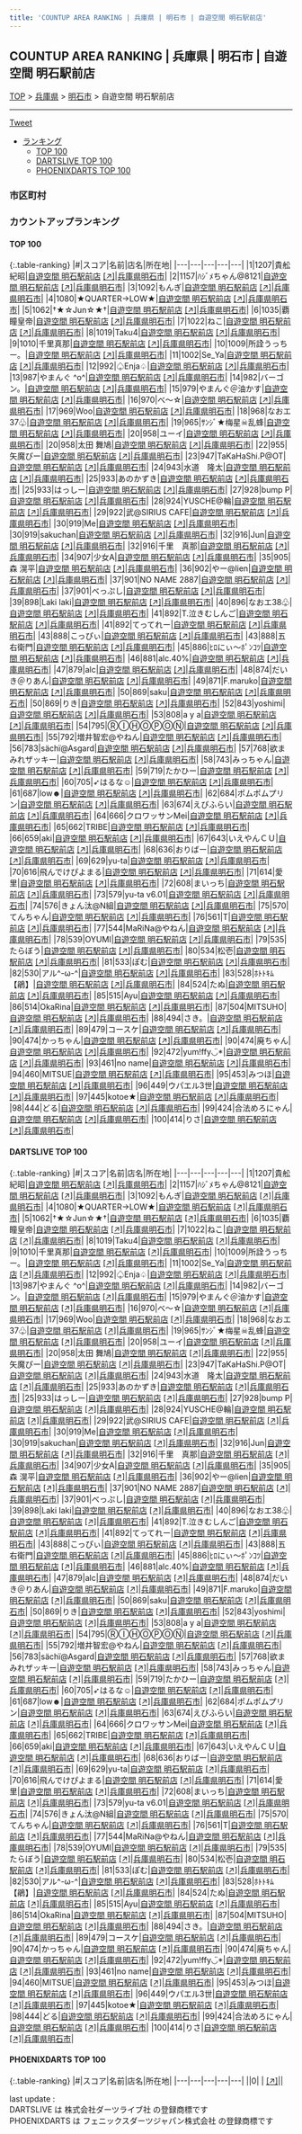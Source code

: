 ```yaml
---
title: 'COUNTUP AREA RANKING | 兵庫県 | 明石市 | 自遊空間 明石駅前店'
---
```

## COUNTUP AREA RANKING | 兵庫県 | 明石市 | 自遊空間 明石駅前店

[TOP](/darts/rank/) > [兵庫県](/darts/rank/兵庫県/) > [明石市](/darts/rank/兵庫県/明石市/) > 自遊空間 明石駅前店

___

<a href="https://twitter.com/share?ref_src=twsrc%5Etfw" data-text="COUNTUP AREA RANKING | 兵庫県明石市自遊空間 明石駅前店" class="twitter-share-button" data-hashtags="DARTSLIVE,PHOENIXDARTS,darts,ダーツ" data-show-count="false">Tweet</a>

* [ランキング](#カウントアップランキング)
    * [TOP 100](#top-100)
    * [DARTSLIVE TOP 100](#dartslive-top-100)
    * [PHOENIXDARTS TOP 100](#phoenixdarts-top-100)

### 市区町村

<ul>

</ul>

### カウントアップランキング

#### TOP 100



{:.table-ranking}
|#|スコア|名前|店名|所在地|
|---|---|---|---|---|
|1|1207|<span class="rank-name-dl">貴舩紀昭</span>|<a href="/darts/rank/shops/cf31be5b9eb2e6595f9f3321c1147265.html">自遊空間 明石駅前店</a> <a href="https://search.dartslive.com/jp/shop/cf31be5b9eb2e6595f9f3321c1147265">[↗]</a>|<a href="/darts/rank/兵庫県/明石市">兵庫県明石市</a>|
|2|1157|<span class="rank-name-dl">ﾊｼﾞﾒちゃん@8121</span>|<a href="/darts/rank/shops/cf31be5b9eb2e6595f9f3321c1147265.html">自遊空間 明石駅前店</a> <a href="https://search.dartslive.com/jp/shop/cf31be5b9eb2e6595f9f3321c1147265">[↗]</a>|<a href="/darts/rank/兵庫県/明石市">兵庫県明石市</a>|
|3|1092|<span class="rank-name-dl">もんぎ</span>|<a href="/darts/rank/shops/cf31be5b9eb2e6595f9f3321c1147265.html">自遊空間 明石駅前店</a> <a href="https://search.dartslive.com/jp/shop/cf31be5b9eb2e6595f9f3321c1147265">[↗]</a>|<a href="/darts/rank/兵庫県/明石市">兵庫県明石市</a>|
|4|1080|<span class="rank-name-dl">★QUARTER→LOW★</span>|<a href="/darts/rank/shops/cf31be5b9eb2e6595f9f3321c1147265.html">自遊空間 明石駅前店</a> <a href="https://search.dartslive.com/jp/shop/cf31be5b9eb2e6595f9f3321c1147265">[↗]</a>|<a href="/darts/rank/兵庫県/明石市">兵庫県明石市</a>|
|5|1062|<span class="rank-name-dl">†★☆Jun☆★†</span>|<a href="/darts/rank/shops/cf31be5b9eb2e6595f9f3321c1147265.html">自遊空間 明石駅前店</a> <a href="https://search.dartslive.com/jp/shop/cf31be5b9eb2e6595f9f3321c1147265">[↗]</a>|<a href="/darts/rank/兵庫県/明石市">兵庫県明石市</a>|
|6|1035|<span class="rank-name-dl">覇瞳皇帝</span>|<a href="/darts/rank/shops/cf31be5b9eb2e6595f9f3321c1147265.html">自遊空間 明石駅前店</a> <a href="https://search.dartslive.com/jp/shop/cf31be5b9eb2e6595f9f3321c1147265">[↗]</a>|<a href="/darts/rank/兵庫県/明石市">兵庫県明石市</a>|
|7|1022|<span class="rank-name-dl">ねこ</span>|<a href="/darts/rank/shops/cf31be5b9eb2e6595f9f3321c1147265.html">自遊空間 明石駅前店</a> <a href="https://search.dartslive.com/jp/shop/cf31be5b9eb2e6595f9f3321c1147265">[↗]</a>|<a href="/darts/rank/兵庫県/明石市">兵庫県明石市</a>|
|8|1019|<span class="rank-name-dl">Taku4</span>|<a href="/darts/rank/shops/cf31be5b9eb2e6595f9f3321c1147265.html">自遊空間 明石駅前店</a> <a href="https://search.dartslive.com/jp/shop/cf31be5b9eb2e6595f9f3321c1147265">[↗]</a>|<a href="/darts/rank/兵庫県/明石市">兵庫県明石市</a>|
|9|1010|<span class="rank-name-dl">千里真那</span>|<a href="/darts/rank/shops/cf31be5b9eb2e6595f9f3321c1147265.html">自遊空間 明石駅前店</a> <a href="https://search.dartslive.com/jp/shop/cf31be5b9eb2e6595f9f3321c1147265">[↗]</a>|<a href="/darts/rank/兵庫県/明石市">兵庫県明石市</a>|
|10|1009|<span class="rank-name-dl">所詮うっちー。</span>|<a href="/darts/rank/shops/cf31be5b9eb2e6595f9f3321c1147265.html">自遊空間 明石駅前店</a> <a href="https://search.dartslive.com/jp/shop/cf31be5b9eb2e6595f9f3321c1147265">[↗]</a>|<a href="/darts/rank/兵庫県/明石市">兵庫県明石市</a>|
|11|1002|<span class="rank-name-dl">Se_Ya</span>|<a href="/darts/rank/shops/cf31be5b9eb2e6595f9f3321c1147265.html">自遊空間 明石駅前店</a> <a href="https://search.dartslive.com/jp/shop/cf31be5b9eb2e6595f9f3321c1147265">[↗]</a>|<a href="/darts/rank/兵庫県/明石市">兵庫県明石市</a>|
|12|992|<span class="rank-name-dl">♤Enja♤</span>|<a href="/darts/rank/shops/cf31be5b9eb2e6595f9f3321c1147265.html">自遊空間 明石駅前店</a> <a href="https://search.dartslive.com/jp/shop/cf31be5b9eb2e6595f9f3321c1147265">[↗]</a>|<a href="/darts/rank/兵庫県/明石市">兵庫県明石市</a>|
|13|987|<span class="rank-name-dl">やまんぐ ^o^</span>|<a href="/darts/rank/shops/cf31be5b9eb2e6595f9f3321c1147265.html">自遊空間 明石駅前店</a> <a href="https://search.dartslive.com/jp/shop/cf31be5b9eb2e6595f9f3321c1147265">[↗]</a>|<a href="/darts/rank/兵庫県/明石市">兵庫県明石市</a>|
|14|982|<span class="rank-name-dl">バーゴン。</span>|<a href="/darts/rank/shops/cf31be5b9eb2e6595f9f3321c1147265.html">自遊空間 明石駅前店</a> <a href="https://search.dartslive.com/jp/shop/cf31be5b9eb2e6595f9f3321c1147265">[↗]</a>|<a href="/darts/rank/兵庫県/明石市">兵庫県明石市</a>|
|15|979|<span class="rank-name-dl">やまんぐ＠油かす</span>|<a href="/darts/rank/shops/cf31be5b9eb2e6595f9f3321c1147265.html">自遊空間 明石駅前店</a> <a href="https://search.dartslive.com/jp/shop/cf31be5b9eb2e6595f9f3321c1147265">[↗]</a>|<a href="/darts/rank/兵庫県/明石市">兵庫県明石市</a>|
|16|970|<span class="rank-name-dl">べ～☆</span>|<a href="/darts/rank/shops/cf31be5b9eb2e6595f9f3321c1147265.html">自遊空間 明石駅前店</a> <a href="https://search.dartslive.com/jp/shop/cf31be5b9eb2e6595f9f3321c1147265">[↗]</a>|<a href="/darts/rank/兵庫県/明石市">兵庫県明石市</a>|
|17|969|<span class="rank-name-dl">Woo</span>|<a href="/darts/rank/shops/cf31be5b9eb2e6595f9f3321c1147265.html">自遊空間 明石駅前店</a> <a href="https://search.dartslive.com/jp/shop/cf31be5b9eb2e6595f9f3321c1147265">[↗]</a>|<a href="/darts/rank/兵庫県/明石市">兵庫県明石市</a>|
|18|968|<span class="rank-name-dl">なおエ37♧</span>|<a href="/darts/rank/shops/cf31be5b9eb2e6595f9f3321c1147265.html">自遊空間 明石駅前店</a> <a href="https://search.dartslive.com/jp/shop/cf31be5b9eb2e6595f9f3321c1147265">[↗]</a>|<a href="/darts/rank/兵庫県/明石市">兵庫県明石市</a>|
|19|965|<span class="rank-name-dl">ｻﾝｼﾞ★梅星☠乱蜂</span>|<a href="/darts/rank/shops/cf31be5b9eb2e6595f9f3321c1147265.html">自遊空間 明石駅前店</a> <a href="https://search.dartslive.com/jp/shop/cf31be5b9eb2e6595f9f3321c1147265">[↗]</a>|<a href="/darts/rank/兵庫県/明石市">兵庫県明石市</a>|
|20|958|<span class="rank-name-dl">ユーイ</span>|<a href="/darts/rank/shops/cf31be5b9eb2e6595f9f3321c1147265.html">自遊空間 明石駅前店</a> <a href="https://search.dartslive.com/jp/shop/cf31be5b9eb2e6595f9f3321c1147265">[↗]</a>|<a href="/darts/rank/兵庫県/明石市">兵庫県明石市</a>|
|20|958|<span class="rank-name-dl">太田 舞鳩</span>|<a href="/darts/rank/shops/cf31be5b9eb2e6595f9f3321c1147265.html">自遊空間 明石駅前店</a> <a href="https://search.dartslive.com/jp/shop/cf31be5b9eb2e6595f9f3321c1147265">[↗]</a>|<a href="/darts/rank/兵庫県/明石市">兵庫県明石市</a>|
|22|955|<span class="rank-name-dl">矢魔ぴー</span>|<a href="/darts/rank/shops/cf31be5b9eb2e6595f9f3321c1147265.html">自遊空間 明石駅前店</a> <a href="https://search.dartslive.com/jp/shop/cf31be5b9eb2e6595f9f3321c1147265">[↗]</a>|<a href="/darts/rank/兵庫県/明石市">兵庫県明石市</a>|
|23|947|<span class="rank-name-dl">TaKaHaShi.P@OT</span>|<a href="/darts/rank/shops/cf31be5b9eb2e6595f9f3321c1147265.html">自遊空間 明石駅前店</a> <a href="https://search.dartslive.com/jp/shop/cf31be5b9eb2e6595f9f3321c1147265">[↗]</a>|<a href="/darts/rank/兵庫県/明石市">兵庫県明石市</a>|
|24|943|<span class="rank-name-dl">水道　隆太</span>|<a href="/darts/rank/shops/cf31be5b9eb2e6595f9f3321c1147265.html">自遊空間 明石駅前店</a> <a href="https://search.dartslive.com/jp/shop/cf31be5b9eb2e6595f9f3321c1147265">[↗]</a>|<a href="/darts/rank/兵庫県/明石市">兵庫県明石市</a>|
|25|933|<span class="rank-name-dl">あのかずき</span>|<a href="/darts/rank/shops/cf31be5b9eb2e6595f9f3321c1147265.html">自遊空間 明石駅前店</a> <a href="https://search.dartslive.com/jp/shop/cf31be5b9eb2e6595f9f3321c1147265">[↗]</a>|<a href="/darts/rank/兵庫県/明石市">兵庫県明石市</a>|
|25|933|<span class="rank-name-dl">はっしー</span>|<a href="/darts/rank/shops/cf31be5b9eb2e6595f9f3321c1147265.html">自遊空間 明石駅前店</a> <a href="https://search.dartslive.com/jp/shop/cf31be5b9eb2e6595f9f3321c1147265">[↗]</a>|<a href="/darts/rank/兵庫県/明石市">兵庫県明石市</a>|
|27|928|<span class="rank-name-dl">bump P</span>|<a href="/darts/rank/shops/cf31be5b9eb2e6595f9f3321c1147265.html">自遊空間 明石駅前店</a> <a href="https://search.dartslive.com/jp/shop/cf31be5b9eb2e6595f9f3321c1147265">[↗]</a>|<a href="/darts/rank/兵庫県/明石市">兵庫県明石市</a>|
|28|924|<span class="rank-name-dl">YUSCHE@輪</span>|<a href="/darts/rank/shops/cf31be5b9eb2e6595f9f3321c1147265.html">自遊空間 明石駅前店</a> <a href="https://search.dartslive.com/jp/shop/cf31be5b9eb2e6595f9f3321c1147265">[↗]</a>|<a href="/darts/rank/兵庫県/明石市">兵庫県明石市</a>|
|29|922|<span class="rank-name-dl">武@SIRIUS CAFE</span>|<a href="/darts/rank/shops/cf31be5b9eb2e6595f9f3321c1147265.html">自遊空間 明石駅前店</a> <a href="https://search.dartslive.com/jp/shop/cf31be5b9eb2e6595f9f3321c1147265">[↗]</a>|<a href="/darts/rank/兵庫県/明石市">兵庫県明石市</a>|
|30|919|<span class="rank-name-dl">Me</span>|<a href="/darts/rank/shops/cf31be5b9eb2e6595f9f3321c1147265.html">自遊空間 明石駅前店</a> <a href="https://search.dartslive.com/jp/shop/cf31be5b9eb2e6595f9f3321c1147265">[↗]</a>|<a href="/darts/rank/兵庫県/明石市">兵庫県明石市</a>|
|30|919|<span class="rank-name-dl">sakuchan</span>|<a href="/darts/rank/shops/cf31be5b9eb2e6595f9f3321c1147265.html">自遊空間 明石駅前店</a> <a href="https://search.dartslive.com/jp/shop/cf31be5b9eb2e6595f9f3321c1147265">[↗]</a>|<a href="/darts/rank/兵庫県/明石市">兵庫県明石市</a>|
|32|916|<span class="rank-name-dl">Jun</span>|<a href="/darts/rank/shops/cf31be5b9eb2e6595f9f3321c1147265.html">自遊空間 明石駅前店</a> <a href="https://search.dartslive.com/jp/shop/cf31be5b9eb2e6595f9f3321c1147265">[↗]</a>|<a href="/darts/rank/兵庫県/明石市">兵庫県明石市</a>|
|32|916|<span class="rank-name-dl">千里　真那</span>|<a href="/darts/rank/shops/cf31be5b9eb2e6595f9f3321c1147265.html">自遊空間 明石駅前店</a> <a href="https://search.dartslive.com/jp/shop/cf31be5b9eb2e6595f9f3321c1147265">[↗]</a>|<a href="/darts/rank/兵庫県/明石市">兵庫県明石市</a>|
|34|907|<span class="rank-name-dl">少女A</span>|<a href="/darts/rank/shops/cf31be5b9eb2e6595f9f3321c1147265.html">自遊空間 明石駅前店</a> <a href="https://search.dartslive.com/jp/shop/cf31be5b9eb2e6595f9f3321c1147265">[↗]</a>|<a href="/darts/rank/兵庫県/明石市">兵庫県明石市</a>|
|35|905|<span class="rank-name-dl">森 滉平</span>|<a href="/darts/rank/shops/cf31be5b9eb2e6595f9f3321c1147265.html">自遊空間 明石駅前店</a> <a href="https://search.dartslive.com/jp/shop/cf31be5b9eb2e6595f9f3321c1147265">[↗]</a>|<a href="/darts/rank/兵庫県/明石市">兵庫県明石市</a>|
|36|902|<span class="rank-name-dl">やー@lien</span>|<a href="/darts/rank/shops/cf31be5b9eb2e6595f9f3321c1147265.html">自遊空間 明石駅前店</a> <a href="https://search.dartslive.com/jp/shop/cf31be5b9eb2e6595f9f3321c1147265">[↗]</a>|<a href="/darts/rank/兵庫県/明石市">兵庫県明石市</a>|
|37|901|<span class="rank-name-dl">NO NAME 2887</span>|<a href="/darts/rank/shops/cf31be5b9eb2e6595f9f3321c1147265.html">自遊空間 明石駅前店</a> <a href="https://search.dartslive.com/jp/shop/cf31be5b9eb2e6595f9f3321c1147265">[↗]</a>|<a href="/darts/rank/兵庫県/明石市">兵庫県明石市</a>|
|37|901|<span class="rank-name-dl">べっぷし</span>|<a href="/darts/rank/shops/cf31be5b9eb2e6595f9f3321c1147265.html">自遊空間 明石駅前店</a> <a href="https://search.dartslive.com/jp/shop/cf31be5b9eb2e6595f9f3321c1147265">[↗]</a>|<a href="/darts/rank/兵庫県/明石市">兵庫県明石市</a>|
|39|898|<span class="rank-name-dl">Laki laki</span>|<a href="/darts/rank/shops/cf31be5b9eb2e6595f9f3321c1147265.html">自遊空間 明石駅前店</a> <a href="https://search.dartslive.com/jp/shop/cf31be5b9eb2e6595f9f3321c1147265">[↗]</a>|<a href="/darts/rank/兵庫県/明石市">兵庫県明石市</a>|
|40|896|<span class="rank-name-dl">なおエ38♧</span>|<a href="/darts/rank/shops/cf31be5b9eb2e6595f9f3321c1147265.html">自遊空間 明石駅前店</a> <a href="https://search.dartslive.com/jp/shop/cf31be5b9eb2e6595f9f3321c1147265">[↗]</a>|<a href="/darts/rank/兵庫県/明石市">兵庫県明石市</a>|
|41|892|<span class="rank-name-dl">T.泣きむしんご</span>|<a href="/darts/rank/shops/cf31be5b9eb2e6595f9f3321c1147265.html">自遊空間 明石駅前店</a> <a href="https://search.dartslive.com/jp/shop/cf31be5b9eb2e6595f9f3321c1147265">[↗]</a>|<a href="/darts/rank/兵庫県/明石市">兵庫県明石市</a>|
|41|892|<span class="rank-name-dl">てってれー</span>|<a href="/darts/rank/shops/cf31be5b9eb2e6595f9f3321c1147265.html">自遊空間 明石駅前店</a> <a href="https://search.dartslive.com/jp/shop/cf31be5b9eb2e6595f9f3321c1147265">[↗]</a>|<a href="/darts/rank/兵庫県/明石市">兵庫県明石市</a>|
|43|888|<span class="rank-name-dl">こっぴぃ</span>|<a href="/darts/rank/shops/cf31be5b9eb2e6595f9f3321c1147265.html">自遊空間 明石駅前店</a> <a href="https://search.dartslive.com/jp/shop/cf31be5b9eb2e6595f9f3321c1147265">[↗]</a>|<a href="/darts/rank/兵庫県/明石市">兵庫県明石市</a>|
|43|888|<span class="rank-name-dl">五右衛門</span>|<a href="/darts/rank/shops/cf31be5b9eb2e6595f9f3321c1147265.html">自遊空間 明石駅前店</a> <a href="https://search.dartslive.com/jp/shop/cf31be5b9eb2e6595f9f3321c1147265">[↗]</a>|<a href="/darts/rank/兵庫県/明石市">兵庫県明石市</a>|
|45|886|<span class="rank-name-dl">ﾋﾛにぃ〜ﾎﾟﾝｺﾂ</span>|<a href="/darts/rank/shops/cf31be5b9eb2e6595f9f3321c1147265.html">自遊空間 明石駅前店</a> <a href="https://search.dartslive.com/jp/shop/cf31be5b9eb2e6595f9f3321c1147265">[↗]</a>|<a href="/darts/rank/兵庫県/明石市">兵庫県明石市</a>|
|46|881|<span class="rank-name-dl">alc.40%</span>|<a href="/darts/rank/shops/cf31be5b9eb2e6595f9f3321c1147265.html">自遊空間 明石駅前店</a> <a href="https://search.dartslive.com/jp/shop/cf31be5b9eb2e6595f9f3321c1147265">[↗]</a>|<a href="/darts/rank/兵庫県/明石市">兵庫県明石市</a>|
|47|879|<span class="rank-name-dl">alc</span>|<a href="/darts/rank/shops/cf31be5b9eb2e6595f9f3321c1147265.html">自遊空間 明石駅前店</a> <a href="https://search.dartslive.com/jp/shop/cf31be5b9eb2e6595f9f3321c1147265">[↗]</a>|<a href="/darts/rank/兵庫県/明石市">兵庫県明石市</a>|
|48|874|<span class="rank-name-dl">だいき＠りあん</span>|<a href="/darts/rank/shops/cf31be5b9eb2e6595f9f3321c1147265.html">自遊空間 明石駅前店</a> <a href="https://search.dartslive.com/jp/shop/cf31be5b9eb2e6595f9f3321c1147265">[↗]</a>|<a href="/darts/rank/兵庫県/明石市">兵庫県明石市</a>|
|49|871|<span class="rank-name-dl">F.maruko</span>|<a href="/darts/rank/shops/cf31be5b9eb2e6595f9f3321c1147265.html">自遊空間 明石駅前店</a> <a href="https://search.dartslive.com/jp/shop/cf31be5b9eb2e6595f9f3321c1147265">[↗]</a>|<a href="/darts/rank/兵庫県/明石市">兵庫県明石市</a>|
|50|869|<span class="rank-name-dl">saku</span>|<a href="/darts/rank/shops/cf31be5b9eb2e6595f9f3321c1147265.html">自遊空間 明石駅前店</a> <a href="https://search.dartslive.com/jp/shop/cf31be5b9eb2e6595f9f3321c1147265">[↗]</a>|<a href="/darts/rank/兵庫県/明石市">兵庫県明石市</a>|
|50|869|<span class="rank-name-dl">りき</span>|<a href="/darts/rank/shops/cf31be5b9eb2e6595f9f3321c1147265.html">自遊空間 明石駅前店</a> <a href="https://search.dartslive.com/jp/shop/cf31be5b9eb2e6595f9f3321c1147265">[↗]</a>|<a href="/darts/rank/兵庫県/明石市">兵庫県明石市</a>|
|52|843|<span class="rank-name-dl">yoshimi</span>|<a href="/darts/rank/shops/cf31be5b9eb2e6595f9f3321c1147265.html">自遊空間 明石駅前店</a> <a href="https://search.dartslive.com/jp/shop/cf31be5b9eb2e6595f9f3321c1147265">[↗]</a>|<a href="/darts/rank/兵庫県/明石市">兵庫県明石市</a>|
|53|808|<span class="rank-name-dl">a y a</span>|<a href="/darts/rank/shops/cf31be5b9eb2e6595f9f3321c1147265.html">自遊空間 明石駅前店</a> <a href="https://search.dartslive.com/jp/shop/cf31be5b9eb2e6595f9f3321c1147265">[↗]</a>|<a href="/darts/rank/兵庫県/明石市">兵庫県明石市</a>|
|54|795|<span class="rank-name-dl">ⓇⒾⒽⓄⓅⓄⓃ</span>|<a href="/darts/rank/shops/cf31be5b9eb2e6595f9f3321c1147265.html">自遊空間 明石駅前店</a> <a href="https://search.dartslive.com/jp/shop/cf31be5b9eb2e6595f9f3321c1147265">[↗]</a>|<a href="/darts/rank/兵庫県/明石市">兵庫県明石市</a>|
|55|792|<span class="rank-name-dl">増井智宏@やねん</span>|<a href="/darts/rank/shops/cf31be5b9eb2e6595f9f3321c1147265.html">自遊空間 明石駅前店</a> <a href="https://search.dartslive.com/jp/shop/cf31be5b9eb2e6595f9f3321c1147265">[↗]</a>|<a href="/darts/rank/兵庫県/明石市">兵庫県明石市</a>|
|56|783|<span class="rank-name-dl">sächï@Asgard</span>|<a href="/darts/rank/shops/cf31be5b9eb2e6595f9f3321c1147265.html">自遊空間 明石駅前店</a> <a href="https://search.dartslive.com/jp/shop/cf31be5b9eb2e6595f9f3321c1147265">[↗]</a>|<a href="/darts/rank/兵庫県/明石市">兵庫県明石市</a>|
|57|768|<span class="rank-name-dl">欲まみれザッキー</span>|<a href="/darts/rank/shops/cf31be5b9eb2e6595f9f3321c1147265.html">自遊空間 明石駅前店</a> <a href="https://search.dartslive.com/jp/shop/cf31be5b9eb2e6595f9f3321c1147265">[↗]</a>|<a href="/darts/rank/兵庫県/明石市">兵庫県明石市</a>|
|58|743|<span class="rank-name-dl">みっちゃん</span>|<a href="/darts/rank/shops/cf31be5b9eb2e6595f9f3321c1147265.html">自遊空間 明石駅前店</a> <a href="https://search.dartslive.com/jp/shop/cf31be5b9eb2e6595f9f3321c1147265">[↗]</a>|<a href="/darts/rank/兵庫県/明石市">兵庫県明石市</a>|
|59|719|<span class="rank-name-dl">たかひー</span>|<a href="/darts/rank/shops/cf31be5b9eb2e6595f9f3321c1147265.html">自遊空間 明石駅前店</a> <a href="https://search.dartslive.com/jp/shop/cf31be5b9eb2e6595f9f3321c1147265">[↗]</a>|<a href="/darts/rank/兵庫県/明石市">兵庫県明石市</a>|
|60|705|<span class="rank-name-dl">➶はるな☺︎</span>|<a href="/darts/rank/shops/cf31be5b9eb2e6595f9f3321c1147265.html">自遊空間 明石駅前店</a> <a href="https://search.dartslive.com/jp/shop/cf31be5b9eb2e6595f9f3321c1147265">[↗]</a>|<a href="/darts/rank/兵庫県/明石市">兵庫県明石市</a>|
|61|687|<span class="rank-name-dl">low☻</span>|<a href="/darts/rank/shops/cf31be5b9eb2e6595f9f3321c1147265.html">自遊空間 明石駅前店</a> <a href="https://search.dartslive.com/jp/shop/cf31be5b9eb2e6595f9f3321c1147265">[↗]</a>|<a href="/darts/rank/兵庫県/明石市">兵庫県明石市</a>|
|62|684|<span class="rank-name-dl">ポムポムプリン</span>|<a href="/darts/rank/shops/cf31be5b9eb2e6595f9f3321c1147265.html">自遊空間 明石駅前店</a> <a href="https://search.dartslive.com/jp/shop/cf31be5b9eb2e6595f9f3321c1147265">[↗]</a>|<a href="/darts/rank/兵庫県/明石市">兵庫県明石市</a>|
|63|674|<span class="rank-name-dl">えびふらい</span>|<a href="/darts/rank/shops/cf31be5b9eb2e6595f9f3321c1147265.html">自遊空間 明石駅前店</a> <a href="https://search.dartslive.com/jp/shop/cf31be5b9eb2e6595f9f3321c1147265">[↗]</a>|<a href="/darts/rank/兵庫県/明石市">兵庫県明石市</a>|
|64|666|<span class="rank-name-dl">クロワッサンMei</span>|<a href="/darts/rank/shops/cf31be5b9eb2e6595f9f3321c1147265.html">自遊空間 明石駅前店</a> <a href="https://search.dartslive.com/jp/shop/cf31be5b9eb2e6595f9f3321c1147265">[↗]</a>|<a href="/darts/rank/兵庫県/明石市">兵庫県明石市</a>|
|65|662|<span class="rank-name-dl">TRIBE</span>|<a href="/darts/rank/shops/cf31be5b9eb2e6595f9f3321c1147265.html">自遊空間 明石駅前店</a> <a href="https://search.dartslive.com/jp/shop/cf31be5b9eb2e6595f9f3321c1147265">[↗]</a>|<a href="/darts/rank/兵庫県/明石市">兵庫県明石市</a>|
|66|659|<span class="rank-name-dl">aki</span>|<a href="/darts/rank/shops/cf31be5b9eb2e6595f9f3321c1147265.html">自遊空間 明石駅前店</a> <a href="https://search.dartslive.com/jp/shop/cf31be5b9eb2e6595f9f3321c1147265">[↗]</a>|<a href="/darts/rank/兵庫県/明石市">兵庫県明石市</a>|
|67|643|<span class="rank-name-dl">いえやんＣＵ</span>|<a href="/darts/rank/shops/cf31be5b9eb2e6595f9f3321c1147265.html">自遊空間 明石駅前店</a> <a href="https://search.dartslive.com/jp/shop/cf31be5b9eb2e6595f9f3321c1147265">[↗]</a>|<a href="/darts/rank/兵庫県/明石市">兵庫県明石市</a>|
|68|636|<span class="rank-name-dl">おりばー</span>|<a href="/darts/rank/shops/cf31be5b9eb2e6595f9f3321c1147265.html">自遊空間 明石駅前店</a> <a href="https://search.dartslive.com/jp/shop/cf31be5b9eb2e6595f9f3321c1147265">[↗]</a>|<a href="/darts/rank/兵庫県/明石市">兵庫県明石市</a>|
|69|629|<span class="rank-name-dl">yu-ta</span>|<a href="/darts/rank/shops/cf31be5b9eb2e6595f9f3321c1147265.html">自遊空間 明石駅前店</a> <a href="https://search.dartslive.com/jp/shop/cf31be5b9eb2e6595f9f3321c1147265">[↗]</a>|<a href="/darts/rank/兵庫県/明石市">兵庫県明石市</a>|
|70|616|<span class="rank-name-dl">飛んでけぴよまる</span>|<a href="/darts/rank/shops/cf31be5b9eb2e6595f9f3321c1147265.html">自遊空間 明石駅前店</a> <a href="https://search.dartslive.com/jp/shop/cf31be5b9eb2e6595f9f3321c1147265">[↗]</a>|<a href="/darts/rank/兵庫県/明石市">兵庫県明石市</a>|
|71|614|<span class="rank-name-dl">愛里</span>|<a href="/darts/rank/shops/cf31be5b9eb2e6595f9f3321c1147265.html">自遊空間 明石駅前店</a> <a href="https://search.dartslive.com/jp/shop/cf31be5b9eb2e6595f9f3321c1147265">[↗]</a>|<a href="/darts/rank/兵庫県/明石市">兵庫県明石市</a>|
|72|608|<span class="rank-name-dl">まいっち</span>|<a href="/darts/rank/shops/cf31be5b9eb2e6595f9f3321c1147265.html">自遊空間 明石駅前店</a> <a href="https://search.dartslive.com/jp/shop/cf31be5b9eb2e6595f9f3321c1147265">[↗]</a>|<a href="/darts/rank/兵庫県/明石市">兵庫県明石市</a>|
|73|579|<span class="rank-name-dl">yu-ta v6.01</span>|<a href="/darts/rank/shops/cf31be5b9eb2e6595f9f3321c1147265.html">自遊空間 明石駅前店</a> <a href="https://search.dartslive.com/jp/shop/cf31be5b9eb2e6595f9f3321c1147265">[↗]</a>|<a href="/darts/rank/兵庫県/明石市">兵庫県明石市</a>|
|74|576|<span class="rank-name-dl">きょん汰@N組</span>|<a href="/darts/rank/shops/cf31be5b9eb2e6595f9f3321c1147265.html">自遊空間 明石駅前店</a> <a href="https://search.dartslive.com/jp/shop/cf31be5b9eb2e6595f9f3321c1147265">[↗]</a>|<a href="/darts/rank/兵庫県/明石市">兵庫県明石市</a>|
|75|570|<span class="rank-name-dl">てんちゃん</span>|<a href="/darts/rank/shops/cf31be5b9eb2e6595f9f3321c1147265.html">自遊空間 明石駅前店</a> <a href="https://search.dartslive.com/jp/shop/cf31be5b9eb2e6595f9f3321c1147265">[↗]</a>|<a href="/darts/rank/兵庫県/明石市">兵庫県明石市</a>|
|76|561|<span class="rank-name-dl">T</span>|<a href="/darts/rank/shops/cf31be5b9eb2e6595f9f3321c1147265.html">自遊空間 明石駅前店</a> <a href="https://search.dartslive.com/jp/shop/cf31be5b9eb2e6595f9f3321c1147265">[↗]</a>|<a href="/darts/rank/兵庫県/明石市">兵庫県明石市</a>|
|77|544|<span class="rank-name-dl">MaRiNa@やねん</span>|<a href="/darts/rank/shops/cf31be5b9eb2e6595f9f3321c1147265.html">自遊空間 明石駅前店</a> <a href="https://search.dartslive.com/jp/shop/cf31be5b9eb2e6595f9f3321c1147265">[↗]</a>|<a href="/darts/rank/兵庫県/明石市">兵庫県明石市</a>|
|78|539|<span class="rank-name-dl">OYUMI</span>|<a href="/darts/rank/shops/cf31be5b9eb2e6595f9f3321c1147265.html">自遊空間 明石駅前店</a> <a href="https://search.dartslive.com/jp/shop/cf31be5b9eb2e6595f9f3321c1147265">[↗]</a>|<a href="/darts/rank/兵庫県/明石市">兵庫県明石市</a>|
|79|535|<span class="rank-name-dl">たらぼう</span>|<a href="/darts/rank/shops/cf31be5b9eb2e6595f9f3321c1147265.html">自遊空間 明石駅前店</a> <a href="https://search.dartslive.com/jp/shop/cf31be5b9eb2e6595f9f3321c1147265">[↗]</a>|<a href="/darts/rank/兵庫県/明石市">兵庫県明石市</a>|
|80|534|<span class="rank-name-dl">松壱</span>|<a href="/darts/rank/shops/cf31be5b9eb2e6595f9f3321c1147265.html">自遊空間 明石駅前店</a> <a href="https://search.dartslive.com/jp/shop/cf31be5b9eb2e6595f9f3321c1147265">[↗]</a>|<a href="/darts/rank/兵庫県/明石市">兵庫県明石市</a>|
|81|533|<span class="rank-name-dl">ぽむ</span>|<a href="/darts/rank/shops/cf31be5b9eb2e6595f9f3321c1147265.html">自遊空間 明石駅前店</a> <a href="https://search.dartslive.com/jp/shop/cf31be5b9eb2e6595f9f3321c1147265">[↗]</a>|<a href="/darts/rank/兵庫県/明石市">兵庫県明石市</a>|
|82|530|<span class="rank-name-dl">アル^-ω-^</span>|<a href="/darts/rank/shops/cf31be5b9eb2e6595f9f3321c1147265.html">自遊空間 明石駅前店</a> <a href="https://search.dartslive.com/jp/shop/cf31be5b9eb2e6595f9f3321c1147265">[↗]</a>|<a href="/darts/rank/兵庫県/明石市">兵庫県明石市</a>|
|83|528|<span class="rank-name-dl">ﾎﾄﾄｷﾑ【鵑】</span>|<a href="/darts/rank/shops/cf31be5b9eb2e6595f9f3321c1147265.html">自遊空間 明石駅前店</a> <a href="https://search.dartslive.com/jp/shop/cf31be5b9eb2e6595f9f3321c1147265">[↗]</a>|<a href="/darts/rank/兵庫県/明石市">兵庫県明石市</a>|
|84|524|<span class="rank-name-dl">たぬ</span>|<a href="/darts/rank/shops/cf31be5b9eb2e6595f9f3321c1147265.html">自遊空間 明石駅前店</a> <a href="https://search.dartslive.com/jp/shop/cf31be5b9eb2e6595f9f3321c1147265">[↗]</a>|<a href="/darts/rank/兵庫県/明石市">兵庫県明石市</a>|
|85|515|<span class="rank-name-dl">Ayu</span>|<a href="/darts/rank/shops/cf31be5b9eb2e6595f9f3321c1147265.html">自遊空間 明石駅前店</a> <a href="https://search.dartslive.com/jp/shop/cf31be5b9eb2e6595f9f3321c1147265">[↗]</a>|<a href="/darts/rank/兵庫県/明石市">兵庫県明石市</a>|
|86|514|<span class="rank-name-dl">OkaRina</span>|<a href="/darts/rank/shops/cf31be5b9eb2e6595f9f3321c1147265.html">自遊空間 明石駅前店</a> <a href="https://search.dartslive.com/jp/shop/cf31be5b9eb2e6595f9f3321c1147265">[↗]</a>|<a href="/darts/rank/兵庫県/明石市">兵庫県明石市</a>|
|87|504|<span class="rank-name-dl">MITSUHO</span>|<a href="/darts/rank/shops/cf31be5b9eb2e6595f9f3321c1147265.html">自遊空間 明石駅前店</a> <a href="https://search.dartslive.com/jp/shop/cf31be5b9eb2e6595f9f3321c1147265">[↗]</a>|<a href="/darts/rank/兵庫県/明石市">兵庫県明石市</a>|
|88|494|<span class="rank-name-dl">さき。</span>|<a href="/darts/rank/shops/cf31be5b9eb2e6595f9f3321c1147265.html">自遊空間 明石駅前店</a> <a href="https://search.dartslive.com/jp/shop/cf31be5b9eb2e6595f9f3321c1147265">[↗]</a>|<a href="/darts/rank/兵庫県/明石市">兵庫県明石市</a>|
|89|479|<span class="rank-name-dl">コースケ</span>|<a href="/darts/rank/shops/cf31be5b9eb2e6595f9f3321c1147265.html">自遊空間 明石駅前店</a> <a href="https://search.dartslive.com/jp/shop/cf31be5b9eb2e6595f9f3321c1147265">[↗]</a>|<a href="/darts/rank/兵庫県/明石市">兵庫県明石市</a>|
|90|474|<span class="rank-name-dl">かっちゃん</span>|<a href="/darts/rank/shops/cf31be5b9eb2e6595f9f3321c1147265.html">自遊空間 明石駅前店</a> <a href="https://search.dartslive.com/jp/shop/cf31be5b9eb2e6595f9f3321c1147265">[↗]</a>|<a href="/darts/rank/兵庫県/明石市">兵庫県明石市</a>|
|90|474|<span class="rank-name-dl">廃ちゃん</span>|<a href="/darts/rank/shops/cf31be5b9eb2e6595f9f3321c1147265.html">自遊空間 明石駅前店</a> <a href="https://search.dartslive.com/jp/shop/cf31be5b9eb2e6595f9f3321c1147265">[↗]</a>|<a href="/darts/rank/兵庫県/明石市">兵庫県明石市</a>|
|92|472|<span class="rank-name-dl">yum!ffy◡̈*</span>|<a href="/darts/rank/shops/cf31be5b9eb2e6595f9f3321c1147265.html">自遊空間 明石駅前店</a> <a href="https://search.dartslive.com/jp/shop/cf31be5b9eb2e6595f9f3321c1147265">[↗]</a>|<a href="/darts/rank/兵庫県/明石市">兵庫県明石市</a>|
|93|461|<span class="rank-name-dl">no name</span>|<a href="/darts/rank/shops/cf31be5b9eb2e6595f9f3321c1147265.html">自遊空間 明石駅前店</a> <a href="https://search.dartslive.com/jp/shop/cf31be5b9eb2e6595f9f3321c1147265">[↗]</a>|<a href="/darts/rank/兵庫県/明石市">兵庫県明石市</a>|
|94|460|<span class="rank-name-dl">MITSUE</span>|<a href="/darts/rank/shops/cf31be5b9eb2e6595f9f3321c1147265.html">自遊空間 明石駅前店</a> <a href="https://search.dartslive.com/jp/shop/cf31be5b9eb2e6595f9f3321c1147265">[↗]</a>|<a href="/darts/rank/兵庫県/明石市">兵庫県明石市</a>|
|95|453|<span class="rank-name-dl">みつほ</span>|<a href="/darts/rank/shops/cf31be5b9eb2e6595f9f3321c1147265.html">自遊空間 明石駅前店</a> <a href="https://search.dartslive.com/jp/shop/cf31be5b9eb2e6595f9f3321c1147265">[↗]</a>|<a href="/darts/rank/兵庫県/明石市">兵庫県明石市</a>|
|96|449|<span class="rank-name-dl">ウパエル3世</span>|<a href="/darts/rank/shops/cf31be5b9eb2e6595f9f3321c1147265.html">自遊空間 明石駅前店</a> <a href="https://search.dartslive.com/jp/shop/cf31be5b9eb2e6595f9f3321c1147265">[↗]</a>|<a href="/darts/rank/兵庫県/明石市">兵庫県明石市</a>|
|97|445|<span class="rank-name-dl">kotoe★</span>|<a href="/darts/rank/shops/cf31be5b9eb2e6595f9f3321c1147265.html">自遊空間 明石駅前店</a> <a href="https://search.dartslive.com/jp/shop/cf31be5b9eb2e6595f9f3321c1147265">[↗]</a>|<a href="/darts/rank/兵庫県/明石市">兵庫県明石市</a>|
|98|444|<span class="rank-name-dl">どる</span>|<a href="/darts/rank/shops/cf31be5b9eb2e6595f9f3321c1147265.html">自遊空間 明石駅前店</a> <a href="https://search.dartslive.com/jp/shop/cf31be5b9eb2e6595f9f3321c1147265">[↗]</a>|<a href="/darts/rank/兵庫県/明石市">兵庫県明石市</a>|
|99|424|<span class="rank-name-dl">合法めろにゃん</span>|<a href="/darts/rank/shops/cf31be5b9eb2e6595f9f3321c1147265.html">自遊空間 明石駅前店</a> <a href="https://search.dartslive.com/jp/shop/cf31be5b9eb2e6595f9f3321c1147265">[↗]</a>|<a href="/darts/rank/兵庫県/明石市">兵庫県明石市</a>|
|100|414|<span class="rank-name-dl">りさ</span>|<a href="/darts/rank/shops/cf31be5b9eb2e6595f9f3321c1147265.html">自遊空間 明石駅前店</a> <a href="https://search.dartslive.com/jp/shop/cf31be5b9eb2e6595f9f3321c1147265">[↗]</a>|<a href="/darts/rank/兵庫県/明石市">兵庫県明石市</a>|


#### DARTSLIVE TOP 100



{:.table-ranking}
|#|スコア|名前|店名|所在地|
|---|---|---|---|---|
|1|1207|<span class="rank-name-dl">貴舩紀昭</span>|<a href="/darts/rank/shops/cf31be5b9eb2e6595f9f3321c1147265.html">自遊空間 明石駅前店</a> <a href="https://search.dartslive.com/jp/shop/cf31be5b9eb2e6595f9f3321c1147265">[↗]</a>|<a href="/darts/rank/兵庫県/明石市">兵庫県明石市</a>|
|2|1157|<span class="rank-name-dl">ﾊｼﾞﾒちゃん@8121</span>|<a href="/darts/rank/shops/cf31be5b9eb2e6595f9f3321c1147265.html">自遊空間 明石駅前店</a> <a href="https://search.dartslive.com/jp/shop/cf31be5b9eb2e6595f9f3321c1147265">[↗]</a>|<a href="/darts/rank/兵庫県/明石市">兵庫県明石市</a>|
|3|1092|<span class="rank-name-dl">もんぎ</span>|<a href="/darts/rank/shops/cf31be5b9eb2e6595f9f3321c1147265.html">自遊空間 明石駅前店</a> <a href="https://search.dartslive.com/jp/shop/cf31be5b9eb2e6595f9f3321c1147265">[↗]</a>|<a href="/darts/rank/兵庫県/明石市">兵庫県明石市</a>|
|4|1080|<span class="rank-name-dl">★QUARTER→LOW★</span>|<a href="/darts/rank/shops/cf31be5b9eb2e6595f9f3321c1147265.html">自遊空間 明石駅前店</a> <a href="https://search.dartslive.com/jp/shop/cf31be5b9eb2e6595f9f3321c1147265">[↗]</a>|<a href="/darts/rank/兵庫県/明石市">兵庫県明石市</a>|
|5|1062|<span class="rank-name-dl">†★☆Jun☆★†</span>|<a href="/darts/rank/shops/cf31be5b9eb2e6595f9f3321c1147265.html">自遊空間 明石駅前店</a> <a href="https://search.dartslive.com/jp/shop/cf31be5b9eb2e6595f9f3321c1147265">[↗]</a>|<a href="/darts/rank/兵庫県/明石市">兵庫県明石市</a>|
|6|1035|<span class="rank-name-dl">覇瞳皇帝</span>|<a href="/darts/rank/shops/cf31be5b9eb2e6595f9f3321c1147265.html">自遊空間 明石駅前店</a> <a href="https://search.dartslive.com/jp/shop/cf31be5b9eb2e6595f9f3321c1147265">[↗]</a>|<a href="/darts/rank/兵庫県/明石市">兵庫県明石市</a>|
|7|1022|<span class="rank-name-dl">ねこ</span>|<a href="/darts/rank/shops/cf31be5b9eb2e6595f9f3321c1147265.html">自遊空間 明石駅前店</a> <a href="https://search.dartslive.com/jp/shop/cf31be5b9eb2e6595f9f3321c1147265">[↗]</a>|<a href="/darts/rank/兵庫県/明石市">兵庫県明石市</a>|
|8|1019|<span class="rank-name-dl">Taku4</span>|<a href="/darts/rank/shops/cf31be5b9eb2e6595f9f3321c1147265.html">自遊空間 明石駅前店</a> <a href="https://search.dartslive.com/jp/shop/cf31be5b9eb2e6595f9f3321c1147265">[↗]</a>|<a href="/darts/rank/兵庫県/明石市">兵庫県明石市</a>|
|9|1010|<span class="rank-name-dl">千里真那</span>|<a href="/darts/rank/shops/cf31be5b9eb2e6595f9f3321c1147265.html">自遊空間 明石駅前店</a> <a href="https://search.dartslive.com/jp/shop/cf31be5b9eb2e6595f9f3321c1147265">[↗]</a>|<a href="/darts/rank/兵庫県/明石市">兵庫県明石市</a>|
|10|1009|<span class="rank-name-dl">所詮うっちー。</span>|<a href="/darts/rank/shops/cf31be5b9eb2e6595f9f3321c1147265.html">自遊空間 明石駅前店</a> <a href="https://search.dartslive.com/jp/shop/cf31be5b9eb2e6595f9f3321c1147265">[↗]</a>|<a href="/darts/rank/兵庫県/明石市">兵庫県明石市</a>|
|11|1002|<span class="rank-name-dl">Se_Ya</span>|<a href="/darts/rank/shops/cf31be5b9eb2e6595f9f3321c1147265.html">自遊空間 明石駅前店</a> <a href="https://search.dartslive.com/jp/shop/cf31be5b9eb2e6595f9f3321c1147265">[↗]</a>|<a href="/darts/rank/兵庫県/明石市">兵庫県明石市</a>|
|12|992|<span class="rank-name-dl">♤Enja♤</span>|<a href="/darts/rank/shops/cf31be5b9eb2e6595f9f3321c1147265.html">自遊空間 明石駅前店</a> <a href="https://search.dartslive.com/jp/shop/cf31be5b9eb2e6595f9f3321c1147265">[↗]</a>|<a href="/darts/rank/兵庫県/明石市">兵庫県明石市</a>|
|13|987|<span class="rank-name-dl">やまんぐ ^o^</span>|<a href="/darts/rank/shops/cf31be5b9eb2e6595f9f3321c1147265.html">自遊空間 明石駅前店</a> <a href="https://search.dartslive.com/jp/shop/cf31be5b9eb2e6595f9f3321c1147265">[↗]</a>|<a href="/darts/rank/兵庫県/明石市">兵庫県明石市</a>|
|14|982|<span class="rank-name-dl">バーゴン。</span>|<a href="/darts/rank/shops/cf31be5b9eb2e6595f9f3321c1147265.html">自遊空間 明石駅前店</a> <a href="https://search.dartslive.com/jp/shop/cf31be5b9eb2e6595f9f3321c1147265">[↗]</a>|<a href="/darts/rank/兵庫県/明石市">兵庫県明石市</a>|
|15|979|<span class="rank-name-dl">やまんぐ＠油かす</span>|<a href="/darts/rank/shops/cf31be5b9eb2e6595f9f3321c1147265.html">自遊空間 明石駅前店</a> <a href="https://search.dartslive.com/jp/shop/cf31be5b9eb2e6595f9f3321c1147265">[↗]</a>|<a href="/darts/rank/兵庫県/明石市">兵庫県明石市</a>|
|16|970|<span class="rank-name-dl">べ～☆</span>|<a href="/darts/rank/shops/cf31be5b9eb2e6595f9f3321c1147265.html">自遊空間 明石駅前店</a> <a href="https://search.dartslive.com/jp/shop/cf31be5b9eb2e6595f9f3321c1147265">[↗]</a>|<a href="/darts/rank/兵庫県/明石市">兵庫県明石市</a>|
|17|969|<span class="rank-name-dl">Woo</span>|<a href="/darts/rank/shops/cf31be5b9eb2e6595f9f3321c1147265.html">自遊空間 明石駅前店</a> <a href="https://search.dartslive.com/jp/shop/cf31be5b9eb2e6595f9f3321c1147265">[↗]</a>|<a href="/darts/rank/兵庫県/明石市">兵庫県明石市</a>|
|18|968|<span class="rank-name-dl">なおエ37♧</span>|<a href="/darts/rank/shops/cf31be5b9eb2e6595f9f3321c1147265.html">自遊空間 明石駅前店</a> <a href="https://search.dartslive.com/jp/shop/cf31be5b9eb2e6595f9f3321c1147265">[↗]</a>|<a href="/darts/rank/兵庫県/明石市">兵庫県明石市</a>|
|19|965|<span class="rank-name-dl">ｻﾝｼﾞ★梅星☠乱蜂</span>|<a href="/darts/rank/shops/cf31be5b9eb2e6595f9f3321c1147265.html">自遊空間 明石駅前店</a> <a href="https://search.dartslive.com/jp/shop/cf31be5b9eb2e6595f9f3321c1147265">[↗]</a>|<a href="/darts/rank/兵庫県/明石市">兵庫県明石市</a>|
|20|958|<span class="rank-name-dl">ユーイ</span>|<a href="/darts/rank/shops/cf31be5b9eb2e6595f9f3321c1147265.html">自遊空間 明石駅前店</a> <a href="https://search.dartslive.com/jp/shop/cf31be5b9eb2e6595f9f3321c1147265">[↗]</a>|<a href="/darts/rank/兵庫県/明石市">兵庫県明石市</a>|
|20|958|<span class="rank-name-dl">太田 舞鳩</span>|<a href="/darts/rank/shops/cf31be5b9eb2e6595f9f3321c1147265.html">自遊空間 明石駅前店</a> <a href="https://search.dartslive.com/jp/shop/cf31be5b9eb2e6595f9f3321c1147265">[↗]</a>|<a href="/darts/rank/兵庫県/明石市">兵庫県明石市</a>|
|22|955|<span class="rank-name-dl">矢魔ぴー</span>|<a href="/darts/rank/shops/cf31be5b9eb2e6595f9f3321c1147265.html">自遊空間 明石駅前店</a> <a href="https://search.dartslive.com/jp/shop/cf31be5b9eb2e6595f9f3321c1147265">[↗]</a>|<a href="/darts/rank/兵庫県/明石市">兵庫県明石市</a>|
|23|947|<span class="rank-name-dl">TaKaHaShi.P@OT</span>|<a href="/darts/rank/shops/cf31be5b9eb2e6595f9f3321c1147265.html">自遊空間 明石駅前店</a> <a href="https://search.dartslive.com/jp/shop/cf31be5b9eb2e6595f9f3321c1147265">[↗]</a>|<a href="/darts/rank/兵庫県/明石市">兵庫県明石市</a>|
|24|943|<span class="rank-name-dl">水道　隆太</span>|<a href="/darts/rank/shops/cf31be5b9eb2e6595f9f3321c1147265.html">自遊空間 明石駅前店</a> <a href="https://search.dartslive.com/jp/shop/cf31be5b9eb2e6595f9f3321c1147265">[↗]</a>|<a href="/darts/rank/兵庫県/明石市">兵庫県明石市</a>|
|25|933|<span class="rank-name-dl">あのかずき</span>|<a href="/darts/rank/shops/cf31be5b9eb2e6595f9f3321c1147265.html">自遊空間 明石駅前店</a> <a href="https://search.dartslive.com/jp/shop/cf31be5b9eb2e6595f9f3321c1147265">[↗]</a>|<a href="/darts/rank/兵庫県/明石市">兵庫県明石市</a>|
|25|933|<span class="rank-name-dl">はっしー</span>|<a href="/darts/rank/shops/cf31be5b9eb2e6595f9f3321c1147265.html">自遊空間 明石駅前店</a> <a href="https://search.dartslive.com/jp/shop/cf31be5b9eb2e6595f9f3321c1147265">[↗]</a>|<a href="/darts/rank/兵庫県/明石市">兵庫県明石市</a>|
|27|928|<span class="rank-name-dl">bump P</span>|<a href="/darts/rank/shops/cf31be5b9eb2e6595f9f3321c1147265.html">自遊空間 明石駅前店</a> <a href="https://search.dartslive.com/jp/shop/cf31be5b9eb2e6595f9f3321c1147265">[↗]</a>|<a href="/darts/rank/兵庫県/明石市">兵庫県明石市</a>|
|28|924|<span class="rank-name-dl">YUSCHE@輪</span>|<a href="/darts/rank/shops/cf31be5b9eb2e6595f9f3321c1147265.html">自遊空間 明石駅前店</a> <a href="https://search.dartslive.com/jp/shop/cf31be5b9eb2e6595f9f3321c1147265">[↗]</a>|<a href="/darts/rank/兵庫県/明石市">兵庫県明石市</a>|
|29|922|<span class="rank-name-dl">武@SIRIUS CAFE</span>|<a href="/darts/rank/shops/cf31be5b9eb2e6595f9f3321c1147265.html">自遊空間 明石駅前店</a> <a href="https://search.dartslive.com/jp/shop/cf31be5b9eb2e6595f9f3321c1147265">[↗]</a>|<a href="/darts/rank/兵庫県/明石市">兵庫県明石市</a>|
|30|919|<span class="rank-name-dl">Me</span>|<a href="/darts/rank/shops/cf31be5b9eb2e6595f9f3321c1147265.html">自遊空間 明石駅前店</a> <a href="https://search.dartslive.com/jp/shop/cf31be5b9eb2e6595f9f3321c1147265">[↗]</a>|<a href="/darts/rank/兵庫県/明石市">兵庫県明石市</a>|
|30|919|<span class="rank-name-dl">sakuchan</span>|<a href="/darts/rank/shops/cf31be5b9eb2e6595f9f3321c1147265.html">自遊空間 明石駅前店</a> <a href="https://search.dartslive.com/jp/shop/cf31be5b9eb2e6595f9f3321c1147265">[↗]</a>|<a href="/darts/rank/兵庫県/明石市">兵庫県明石市</a>|
|32|916|<span class="rank-name-dl">Jun</span>|<a href="/darts/rank/shops/cf31be5b9eb2e6595f9f3321c1147265.html">自遊空間 明石駅前店</a> <a href="https://search.dartslive.com/jp/shop/cf31be5b9eb2e6595f9f3321c1147265">[↗]</a>|<a href="/darts/rank/兵庫県/明石市">兵庫県明石市</a>|
|32|916|<span class="rank-name-dl">千里　真那</span>|<a href="/darts/rank/shops/cf31be5b9eb2e6595f9f3321c1147265.html">自遊空間 明石駅前店</a> <a href="https://search.dartslive.com/jp/shop/cf31be5b9eb2e6595f9f3321c1147265">[↗]</a>|<a href="/darts/rank/兵庫県/明石市">兵庫県明石市</a>|
|34|907|<span class="rank-name-dl">少女A</span>|<a href="/darts/rank/shops/cf31be5b9eb2e6595f9f3321c1147265.html">自遊空間 明石駅前店</a> <a href="https://search.dartslive.com/jp/shop/cf31be5b9eb2e6595f9f3321c1147265">[↗]</a>|<a href="/darts/rank/兵庫県/明石市">兵庫県明石市</a>|
|35|905|<span class="rank-name-dl">森 滉平</span>|<a href="/darts/rank/shops/cf31be5b9eb2e6595f9f3321c1147265.html">自遊空間 明石駅前店</a> <a href="https://search.dartslive.com/jp/shop/cf31be5b9eb2e6595f9f3321c1147265">[↗]</a>|<a href="/darts/rank/兵庫県/明石市">兵庫県明石市</a>|
|36|902|<span class="rank-name-dl">やー@lien</span>|<a href="/darts/rank/shops/cf31be5b9eb2e6595f9f3321c1147265.html">自遊空間 明石駅前店</a> <a href="https://search.dartslive.com/jp/shop/cf31be5b9eb2e6595f9f3321c1147265">[↗]</a>|<a href="/darts/rank/兵庫県/明石市">兵庫県明石市</a>|
|37|901|<span class="rank-name-dl">NO NAME 2887</span>|<a href="/darts/rank/shops/cf31be5b9eb2e6595f9f3321c1147265.html">自遊空間 明石駅前店</a> <a href="https://search.dartslive.com/jp/shop/cf31be5b9eb2e6595f9f3321c1147265">[↗]</a>|<a href="/darts/rank/兵庫県/明石市">兵庫県明石市</a>|
|37|901|<span class="rank-name-dl">べっぷし</span>|<a href="/darts/rank/shops/cf31be5b9eb2e6595f9f3321c1147265.html">自遊空間 明石駅前店</a> <a href="https://search.dartslive.com/jp/shop/cf31be5b9eb2e6595f9f3321c1147265">[↗]</a>|<a href="/darts/rank/兵庫県/明石市">兵庫県明石市</a>|
|39|898|<span class="rank-name-dl">Laki laki</span>|<a href="/darts/rank/shops/cf31be5b9eb2e6595f9f3321c1147265.html">自遊空間 明石駅前店</a> <a href="https://search.dartslive.com/jp/shop/cf31be5b9eb2e6595f9f3321c1147265">[↗]</a>|<a href="/darts/rank/兵庫県/明石市">兵庫県明石市</a>|
|40|896|<span class="rank-name-dl">なおエ38♧</span>|<a href="/darts/rank/shops/cf31be5b9eb2e6595f9f3321c1147265.html">自遊空間 明石駅前店</a> <a href="https://search.dartslive.com/jp/shop/cf31be5b9eb2e6595f9f3321c1147265">[↗]</a>|<a href="/darts/rank/兵庫県/明石市">兵庫県明石市</a>|
|41|892|<span class="rank-name-dl">T.泣きむしんご</span>|<a href="/darts/rank/shops/cf31be5b9eb2e6595f9f3321c1147265.html">自遊空間 明石駅前店</a> <a href="https://search.dartslive.com/jp/shop/cf31be5b9eb2e6595f9f3321c1147265">[↗]</a>|<a href="/darts/rank/兵庫県/明石市">兵庫県明石市</a>|
|41|892|<span class="rank-name-dl">てってれー</span>|<a href="/darts/rank/shops/cf31be5b9eb2e6595f9f3321c1147265.html">自遊空間 明石駅前店</a> <a href="https://search.dartslive.com/jp/shop/cf31be5b9eb2e6595f9f3321c1147265">[↗]</a>|<a href="/darts/rank/兵庫県/明石市">兵庫県明石市</a>|
|43|888|<span class="rank-name-dl">こっぴぃ</span>|<a href="/darts/rank/shops/cf31be5b9eb2e6595f9f3321c1147265.html">自遊空間 明石駅前店</a> <a href="https://search.dartslive.com/jp/shop/cf31be5b9eb2e6595f9f3321c1147265">[↗]</a>|<a href="/darts/rank/兵庫県/明石市">兵庫県明石市</a>|
|43|888|<span class="rank-name-dl">五右衛門</span>|<a href="/darts/rank/shops/cf31be5b9eb2e6595f9f3321c1147265.html">自遊空間 明石駅前店</a> <a href="https://search.dartslive.com/jp/shop/cf31be5b9eb2e6595f9f3321c1147265">[↗]</a>|<a href="/darts/rank/兵庫県/明石市">兵庫県明石市</a>|
|45|886|<span class="rank-name-dl">ﾋﾛにぃ〜ﾎﾟﾝｺﾂ</span>|<a href="/darts/rank/shops/cf31be5b9eb2e6595f9f3321c1147265.html">自遊空間 明石駅前店</a> <a href="https://search.dartslive.com/jp/shop/cf31be5b9eb2e6595f9f3321c1147265">[↗]</a>|<a href="/darts/rank/兵庫県/明石市">兵庫県明石市</a>|
|46|881|<span class="rank-name-dl">alc.40%</span>|<a href="/darts/rank/shops/cf31be5b9eb2e6595f9f3321c1147265.html">自遊空間 明石駅前店</a> <a href="https://search.dartslive.com/jp/shop/cf31be5b9eb2e6595f9f3321c1147265">[↗]</a>|<a href="/darts/rank/兵庫県/明石市">兵庫県明石市</a>|
|47|879|<span class="rank-name-dl">alc</span>|<a href="/darts/rank/shops/cf31be5b9eb2e6595f9f3321c1147265.html">自遊空間 明石駅前店</a> <a href="https://search.dartslive.com/jp/shop/cf31be5b9eb2e6595f9f3321c1147265">[↗]</a>|<a href="/darts/rank/兵庫県/明石市">兵庫県明石市</a>|
|48|874|<span class="rank-name-dl">だいき＠りあん</span>|<a href="/darts/rank/shops/cf31be5b9eb2e6595f9f3321c1147265.html">自遊空間 明石駅前店</a> <a href="https://search.dartslive.com/jp/shop/cf31be5b9eb2e6595f9f3321c1147265">[↗]</a>|<a href="/darts/rank/兵庫県/明石市">兵庫県明石市</a>|
|49|871|<span class="rank-name-dl">F.maruko</span>|<a href="/darts/rank/shops/cf31be5b9eb2e6595f9f3321c1147265.html">自遊空間 明石駅前店</a> <a href="https://search.dartslive.com/jp/shop/cf31be5b9eb2e6595f9f3321c1147265">[↗]</a>|<a href="/darts/rank/兵庫県/明石市">兵庫県明石市</a>|
|50|869|<span class="rank-name-dl">saku</span>|<a href="/darts/rank/shops/cf31be5b9eb2e6595f9f3321c1147265.html">自遊空間 明石駅前店</a> <a href="https://search.dartslive.com/jp/shop/cf31be5b9eb2e6595f9f3321c1147265">[↗]</a>|<a href="/darts/rank/兵庫県/明石市">兵庫県明石市</a>|
|50|869|<span class="rank-name-dl">りき</span>|<a href="/darts/rank/shops/cf31be5b9eb2e6595f9f3321c1147265.html">自遊空間 明石駅前店</a> <a href="https://search.dartslive.com/jp/shop/cf31be5b9eb2e6595f9f3321c1147265">[↗]</a>|<a href="/darts/rank/兵庫県/明石市">兵庫県明石市</a>|
|52|843|<span class="rank-name-dl">yoshimi</span>|<a href="/darts/rank/shops/cf31be5b9eb2e6595f9f3321c1147265.html">自遊空間 明石駅前店</a> <a href="https://search.dartslive.com/jp/shop/cf31be5b9eb2e6595f9f3321c1147265">[↗]</a>|<a href="/darts/rank/兵庫県/明石市">兵庫県明石市</a>|
|53|808|<span class="rank-name-dl">a y a</span>|<a href="/darts/rank/shops/cf31be5b9eb2e6595f9f3321c1147265.html">自遊空間 明石駅前店</a> <a href="https://search.dartslive.com/jp/shop/cf31be5b9eb2e6595f9f3321c1147265">[↗]</a>|<a href="/darts/rank/兵庫県/明石市">兵庫県明石市</a>|
|54|795|<span class="rank-name-dl">ⓇⒾⒽⓄⓅⓄⓃ</span>|<a href="/darts/rank/shops/cf31be5b9eb2e6595f9f3321c1147265.html">自遊空間 明石駅前店</a> <a href="https://search.dartslive.com/jp/shop/cf31be5b9eb2e6595f9f3321c1147265">[↗]</a>|<a href="/darts/rank/兵庫県/明石市">兵庫県明石市</a>|
|55|792|<span class="rank-name-dl">増井智宏@やねん</span>|<a href="/darts/rank/shops/cf31be5b9eb2e6595f9f3321c1147265.html">自遊空間 明石駅前店</a> <a href="https://search.dartslive.com/jp/shop/cf31be5b9eb2e6595f9f3321c1147265">[↗]</a>|<a href="/darts/rank/兵庫県/明石市">兵庫県明石市</a>|
|56|783|<span class="rank-name-dl">sächï@Asgard</span>|<a href="/darts/rank/shops/cf31be5b9eb2e6595f9f3321c1147265.html">自遊空間 明石駅前店</a> <a href="https://search.dartslive.com/jp/shop/cf31be5b9eb2e6595f9f3321c1147265">[↗]</a>|<a href="/darts/rank/兵庫県/明石市">兵庫県明石市</a>|
|57|768|<span class="rank-name-dl">欲まみれザッキー</span>|<a href="/darts/rank/shops/cf31be5b9eb2e6595f9f3321c1147265.html">自遊空間 明石駅前店</a> <a href="https://search.dartslive.com/jp/shop/cf31be5b9eb2e6595f9f3321c1147265">[↗]</a>|<a href="/darts/rank/兵庫県/明石市">兵庫県明石市</a>|
|58|743|<span class="rank-name-dl">みっちゃん</span>|<a href="/darts/rank/shops/cf31be5b9eb2e6595f9f3321c1147265.html">自遊空間 明石駅前店</a> <a href="https://search.dartslive.com/jp/shop/cf31be5b9eb2e6595f9f3321c1147265">[↗]</a>|<a href="/darts/rank/兵庫県/明石市">兵庫県明石市</a>|
|59|719|<span class="rank-name-dl">たかひー</span>|<a href="/darts/rank/shops/cf31be5b9eb2e6595f9f3321c1147265.html">自遊空間 明石駅前店</a> <a href="https://search.dartslive.com/jp/shop/cf31be5b9eb2e6595f9f3321c1147265">[↗]</a>|<a href="/darts/rank/兵庫県/明石市">兵庫県明石市</a>|
|60|705|<span class="rank-name-dl">➶はるな☺︎</span>|<a href="/darts/rank/shops/cf31be5b9eb2e6595f9f3321c1147265.html">自遊空間 明石駅前店</a> <a href="https://search.dartslive.com/jp/shop/cf31be5b9eb2e6595f9f3321c1147265">[↗]</a>|<a href="/darts/rank/兵庫県/明石市">兵庫県明石市</a>|
|61|687|<span class="rank-name-dl">low☻</span>|<a href="/darts/rank/shops/cf31be5b9eb2e6595f9f3321c1147265.html">自遊空間 明石駅前店</a> <a href="https://search.dartslive.com/jp/shop/cf31be5b9eb2e6595f9f3321c1147265">[↗]</a>|<a href="/darts/rank/兵庫県/明石市">兵庫県明石市</a>|
|62|684|<span class="rank-name-dl">ポムポムプリン</span>|<a href="/darts/rank/shops/cf31be5b9eb2e6595f9f3321c1147265.html">自遊空間 明石駅前店</a> <a href="https://search.dartslive.com/jp/shop/cf31be5b9eb2e6595f9f3321c1147265">[↗]</a>|<a href="/darts/rank/兵庫県/明石市">兵庫県明石市</a>|
|63|674|<span class="rank-name-dl">えびふらい</span>|<a href="/darts/rank/shops/cf31be5b9eb2e6595f9f3321c1147265.html">自遊空間 明石駅前店</a> <a href="https://search.dartslive.com/jp/shop/cf31be5b9eb2e6595f9f3321c1147265">[↗]</a>|<a href="/darts/rank/兵庫県/明石市">兵庫県明石市</a>|
|64|666|<span class="rank-name-dl">クロワッサンMei</span>|<a href="/darts/rank/shops/cf31be5b9eb2e6595f9f3321c1147265.html">自遊空間 明石駅前店</a> <a href="https://search.dartslive.com/jp/shop/cf31be5b9eb2e6595f9f3321c1147265">[↗]</a>|<a href="/darts/rank/兵庫県/明石市">兵庫県明石市</a>|
|65|662|<span class="rank-name-dl">TRIBE</span>|<a href="/darts/rank/shops/cf31be5b9eb2e6595f9f3321c1147265.html">自遊空間 明石駅前店</a> <a href="https://search.dartslive.com/jp/shop/cf31be5b9eb2e6595f9f3321c1147265">[↗]</a>|<a href="/darts/rank/兵庫県/明石市">兵庫県明石市</a>|
|66|659|<span class="rank-name-dl">aki</span>|<a href="/darts/rank/shops/cf31be5b9eb2e6595f9f3321c1147265.html">自遊空間 明石駅前店</a> <a href="https://search.dartslive.com/jp/shop/cf31be5b9eb2e6595f9f3321c1147265">[↗]</a>|<a href="/darts/rank/兵庫県/明石市">兵庫県明石市</a>|
|67|643|<span class="rank-name-dl">いえやんＣＵ</span>|<a href="/darts/rank/shops/cf31be5b9eb2e6595f9f3321c1147265.html">自遊空間 明石駅前店</a> <a href="https://search.dartslive.com/jp/shop/cf31be5b9eb2e6595f9f3321c1147265">[↗]</a>|<a href="/darts/rank/兵庫県/明石市">兵庫県明石市</a>|
|68|636|<span class="rank-name-dl">おりばー</span>|<a href="/darts/rank/shops/cf31be5b9eb2e6595f9f3321c1147265.html">自遊空間 明石駅前店</a> <a href="https://search.dartslive.com/jp/shop/cf31be5b9eb2e6595f9f3321c1147265">[↗]</a>|<a href="/darts/rank/兵庫県/明石市">兵庫県明石市</a>|
|69|629|<span class="rank-name-dl">yu-ta</span>|<a href="/darts/rank/shops/cf31be5b9eb2e6595f9f3321c1147265.html">自遊空間 明石駅前店</a> <a href="https://search.dartslive.com/jp/shop/cf31be5b9eb2e6595f9f3321c1147265">[↗]</a>|<a href="/darts/rank/兵庫県/明石市">兵庫県明石市</a>|
|70|616|<span class="rank-name-dl">飛んでけぴよまる</span>|<a href="/darts/rank/shops/cf31be5b9eb2e6595f9f3321c1147265.html">自遊空間 明石駅前店</a> <a href="https://search.dartslive.com/jp/shop/cf31be5b9eb2e6595f9f3321c1147265">[↗]</a>|<a href="/darts/rank/兵庫県/明石市">兵庫県明石市</a>|
|71|614|<span class="rank-name-dl">愛里</span>|<a href="/darts/rank/shops/cf31be5b9eb2e6595f9f3321c1147265.html">自遊空間 明石駅前店</a> <a href="https://search.dartslive.com/jp/shop/cf31be5b9eb2e6595f9f3321c1147265">[↗]</a>|<a href="/darts/rank/兵庫県/明石市">兵庫県明石市</a>|
|72|608|<span class="rank-name-dl">まいっち</span>|<a href="/darts/rank/shops/cf31be5b9eb2e6595f9f3321c1147265.html">自遊空間 明石駅前店</a> <a href="https://search.dartslive.com/jp/shop/cf31be5b9eb2e6595f9f3321c1147265">[↗]</a>|<a href="/darts/rank/兵庫県/明石市">兵庫県明石市</a>|
|73|579|<span class="rank-name-dl">yu-ta v6.01</span>|<a href="/darts/rank/shops/cf31be5b9eb2e6595f9f3321c1147265.html">自遊空間 明石駅前店</a> <a href="https://search.dartslive.com/jp/shop/cf31be5b9eb2e6595f9f3321c1147265">[↗]</a>|<a href="/darts/rank/兵庫県/明石市">兵庫県明石市</a>|
|74|576|<span class="rank-name-dl">きょん汰@N組</span>|<a href="/darts/rank/shops/cf31be5b9eb2e6595f9f3321c1147265.html">自遊空間 明石駅前店</a> <a href="https://search.dartslive.com/jp/shop/cf31be5b9eb2e6595f9f3321c1147265">[↗]</a>|<a href="/darts/rank/兵庫県/明石市">兵庫県明石市</a>|
|75|570|<span class="rank-name-dl">てんちゃん</span>|<a href="/darts/rank/shops/cf31be5b9eb2e6595f9f3321c1147265.html">自遊空間 明石駅前店</a> <a href="https://search.dartslive.com/jp/shop/cf31be5b9eb2e6595f9f3321c1147265">[↗]</a>|<a href="/darts/rank/兵庫県/明石市">兵庫県明石市</a>|
|76|561|<span class="rank-name-dl">T</span>|<a href="/darts/rank/shops/cf31be5b9eb2e6595f9f3321c1147265.html">自遊空間 明石駅前店</a> <a href="https://search.dartslive.com/jp/shop/cf31be5b9eb2e6595f9f3321c1147265">[↗]</a>|<a href="/darts/rank/兵庫県/明石市">兵庫県明石市</a>|
|77|544|<span class="rank-name-dl">MaRiNa@やねん</span>|<a href="/darts/rank/shops/cf31be5b9eb2e6595f9f3321c1147265.html">自遊空間 明石駅前店</a> <a href="https://search.dartslive.com/jp/shop/cf31be5b9eb2e6595f9f3321c1147265">[↗]</a>|<a href="/darts/rank/兵庫県/明石市">兵庫県明石市</a>|
|78|539|<span class="rank-name-dl">OYUMI</span>|<a href="/darts/rank/shops/cf31be5b9eb2e6595f9f3321c1147265.html">自遊空間 明石駅前店</a> <a href="https://search.dartslive.com/jp/shop/cf31be5b9eb2e6595f9f3321c1147265">[↗]</a>|<a href="/darts/rank/兵庫県/明石市">兵庫県明石市</a>|
|79|535|<span class="rank-name-dl">たらぼう</span>|<a href="/darts/rank/shops/cf31be5b9eb2e6595f9f3321c1147265.html">自遊空間 明石駅前店</a> <a href="https://search.dartslive.com/jp/shop/cf31be5b9eb2e6595f9f3321c1147265">[↗]</a>|<a href="/darts/rank/兵庫県/明石市">兵庫県明石市</a>|
|80|534|<span class="rank-name-dl">松壱</span>|<a href="/darts/rank/shops/cf31be5b9eb2e6595f9f3321c1147265.html">自遊空間 明石駅前店</a> <a href="https://search.dartslive.com/jp/shop/cf31be5b9eb2e6595f9f3321c1147265">[↗]</a>|<a href="/darts/rank/兵庫県/明石市">兵庫県明石市</a>|
|81|533|<span class="rank-name-dl">ぽむ</span>|<a href="/darts/rank/shops/cf31be5b9eb2e6595f9f3321c1147265.html">自遊空間 明石駅前店</a> <a href="https://search.dartslive.com/jp/shop/cf31be5b9eb2e6595f9f3321c1147265">[↗]</a>|<a href="/darts/rank/兵庫県/明石市">兵庫県明石市</a>|
|82|530|<span class="rank-name-dl">アル^-ω-^</span>|<a href="/darts/rank/shops/cf31be5b9eb2e6595f9f3321c1147265.html">自遊空間 明石駅前店</a> <a href="https://search.dartslive.com/jp/shop/cf31be5b9eb2e6595f9f3321c1147265">[↗]</a>|<a href="/darts/rank/兵庫県/明石市">兵庫県明石市</a>|
|83|528|<span class="rank-name-dl">ﾎﾄﾄｷﾑ【鵑】</span>|<a href="/darts/rank/shops/cf31be5b9eb2e6595f9f3321c1147265.html">自遊空間 明石駅前店</a> <a href="https://search.dartslive.com/jp/shop/cf31be5b9eb2e6595f9f3321c1147265">[↗]</a>|<a href="/darts/rank/兵庫県/明石市">兵庫県明石市</a>|
|84|524|<span class="rank-name-dl">たぬ</span>|<a href="/darts/rank/shops/cf31be5b9eb2e6595f9f3321c1147265.html">自遊空間 明石駅前店</a> <a href="https://search.dartslive.com/jp/shop/cf31be5b9eb2e6595f9f3321c1147265">[↗]</a>|<a href="/darts/rank/兵庫県/明石市">兵庫県明石市</a>|
|85|515|<span class="rank-name-dl">Ayu</span>|<a href="/darts/rank/shops/cf31be5b9eb2e6595f9f3321c1147265.html">自遊空間 明石駅前店</a> <a href="https://search.dartslive.com/jp/shop/cf31be5b9eb2e6595f9f3321c1147265">[↗]</a>|<a href="/darts/rank/兵庫県/明石市">兵庫県明石市</a>|
|86|514|<span class="rank-name-dl">OkaRina</span>|<a href="/darts/rank/shops/cf31be5b9eb2e6595f9f3321c1147265.html">自遊空間 明石駅前店</a> <a href="https://search.dartslive.com/jp/shop/cf31be5b9eb2e6595f9f3321c1147265">[↗]</a>|<a href="/darts/rank/兵庫県/明石市">兵庫県明石市</a>|
|87|504|<span class="rank-name-dl">MITSUHO</span>|<a href="/darts/rank/shops/cf31be5b9eb2e6595f9f3321c1147265.html">自遊空間 明石駅前店</a> <a href="https://search.dartslive.com/jp/shop/cf31be5b9eb2e6595f9f3321c1147265">[↗]</a>|<a href="/darts/rank/兵庫県/明石市">兵庫県明石市</a>|
|88|494|<span class="rank-name-dl">さき。</span>|<a href="/darts/rank/shops/cf31be5b9eb2e6595f9f3321c1147265.html">自遊空間 明石駅前店</a> <a href="https://search.dartslive.com/jp/shop/cf31be5b9eb2e6595f9f3321c1147265">[↗]</a>|<a href="/darts/rank/兵庫県/明石市">兵庫県明石市</a>|
|89|479|<span class="rank-name-dl">コースケ</span>|<a href="/darts/rank/shops/cf31be5b9eb2e6595f9f3321c1147265.html">自遊空間 明石駅前店</a> <a href="https://search.dartslive.com/jp/shop/cf31be5b9eb2e6595f9f3321c1147265">[↗]</a>|<a href="/darts/rank/兵庫県/明石市">兵庫県明石市</a>|
|90|474|<span class="rank-name-dl">かっちゃん</span>|<a href="/darts/rank/shops/cf31be5b9eb2e6595f9f3321c1147265.html">自遊空間 明石駅前店</a> <a href="https://search.dartslive.com/jp/shop/cf31be5b9eb2e6595f9f3321c1147265">[↗]</a>|<a href="/darts/rank/兵庫県/明石市">兵庫県明石市</a>|
|90|474|<span class="rank-name-dl">廃ちゃん</span>|<a href="/darts/rank/shops/cf31be5b9eb2e6595f9f3321c1147265.html">自遊空間 明石駅前店</a> <a href="https://search.dartslive.com/jp/shop/cf31be5b9eb2e6595f9f3321c1147265">[↗]</a>|<a href="/darts/rank/兵庫県/明石市">兵庫県明石市</a>|
|92|472|<span class="rank-name-dl">yum!ffy◡̈*</span>|<a href="/darts/rank/shops/cf31be5b9eb2e6595f9f3321c1147265.html">自遊空間 明石駅前店</a> <a href="https://search.dartslive.com/jp/shop/cf31be5b9eb2e6595f9f3321c1147265">[↗]</a>|<a href="/darts/rank/兵庫県/明石市">兵庫県明石市</a>|
|93|461|<span class="rank-name-dl">no name</span>|<a href="/darts/rank/shops/cf31be5b9eb2e6595f9f3321c1147265.html">自遊空間 明石駅前店</a> <a href="https://search.dartslive.com/jp/shop/cf31be5b9eb2e6595f9f3321c1147265">[↗]</a>|<a href="/darts/rank/兵庫県/明石市">兵庫県明石市</a>|
|94|460|<span class="rank-name-dl">MITSUE</span>|<a href="/darts/rank/shops/cf31be5b9eb2e6595f9f3321c1147265.html">自遊空間 明石駅前店</a> <a href="https://search.dartslive.com/jp/shop/cf31be5b9eb2e6595f9f3321c1147265">[↗]</a>|<a href="/darts/rank/兵庫県/明石市">兵庫県明石市</a>|
|95|453|<span class="rank-name-dl">みつほ</span>|<a href="/darts/rank/shops/cf31be5b9eb2e6595f9f3321c1147265.html">自遊空間 明石駅前店</a> <a href="https://search.dartslive.com/jp/shop/cf31be5b9eb2e6595f9f3321c1147265">[↗]</a>|<a href="/darts/rank/兵庫県/明石市">兵庫県明石市</a>|
|96|449|<span class="rank-name-dl">ウパエル3世</span>|<a href="/darts/rank/shops/cf31be5b9eb2e6595f9f3321c1147265.html">自遊空間 明石駅前店</a> <a href="https://search.dartslive.com/jp/shop/cf31be5b9eb2e6595f9f3321c1147265">[↗]</a>|<a href="/darts/rank/兵庫県/明石市">兵庫県明石市</a>|
|97|445|<span class="rank-name-dl">kotoe★</span>|<a href="/darts/rank/shops/cf31be5b9eb2e6595f9f3321c1147265.html">自遊空間 明石駅前店</a> <a href="https://search.dartslive.com/jp/shop/cf31be5b9eb2e6595f9f3321c1147265">[↗]</a>|<a href="/darts/rank/兵庫県/明石市">兵庫県明石市</a>|
|98|444|<span class="rank-name-dl">どる</span>|<a href="/darts/rank/shops/cf31be5b9eb2e6595f9f3321c1147265.html">自遊空間 明石駅前店</a> <a href="https://search.dartslive.com/jp/shop/cf31be5b9eb2e6595f9f3321c1147265">[↗]</a>|<a href="/darts/rank/兵庫県/明石市">兵庫県明石市</a>|
|99|424|<span class="rank-name-dl">合法めろにゃん</span>|<a href="/darts/rank/shops/cf31be5b9eb2e6595f9f3321c1147265.html">自遊空間 明石駅前店</a> <a href="https://search.dartslive.com/jp/shop/cf31be5b9eb2e6595f9f3321c1147265">[↗]</a>|<a href="/darts/rank/兵庫県/明石市">兵庫県明石市</a>|
|100|414|<span class="rank-name-dl">りさ</span>|<a href="/darts/rank/shops/cf31be5b9eb2e6595f9f3321c1147265.html">自遊空間 明石駅前店</a> <a href="https://search.dartslive.com/jp/shop/cf31be5b9eb2e6595f9f3321c1147265">[↗]</a>|<a href="/darts/rank/兵庫県/明石市">兵庫県明石市</a>|


#### PHOENIXDARTS TOP 100



{:.table-ranking}
|#|スコア|名前|店名|所在地|
|---|---|---|---|---|
||0|<span class="rank-name-dl"> </span>|<a href="/darts/rank/shops/.html"></a> <a href="">[↗]</a>|<a href="/darts/rank//"></a>|


<div class="footer border-top border-gray-light mt-5 pt-3 text-right text-gray">
    last update : <span style="font-weight: italic" id="foot_last_modified"></span><br />
    DARTSLIVE は 株式会社ダーツライブ社 の登録商標です<br />
    PHOENIXDARTS は フェニックスダーツジャパン株式会社 の登録商標です<br />
</div>

<script src="https://cdnjs.cloudflare.com/ajax/libs/jquery.tablesorter/2.31.3/js/jquery.tablesorter.min.js" integrity="sha512-qzgd5cYSZcosqpzpn7zF2ZId8f/8CHmFKZ8j7mU4OUXTNRd5g+ZHBPsgKEwoqxCtdQvExE5LprwwPAgoicguNg==" crossorigin="anonymous" referrerpolicy="no-referrer"></script>
<link rel="stylesheet" href="https://cdnjs.cloudflare.com/ajax/libs/jquery.tablesorter/2.31.3/css/theme.default.min.css" integrity="sha512-wghhOJkjQX0Lh3NSWvNKeZ0ZpNn+SPVXX1Qyc9OCaogADktxrBiBdKGDoqVUOyhStvMBmJQ8ZdMHiR3wuEq8+w==" crossorigin="anonymous" referrerpolicy="no-referrer" />
<script>
$(function() {
    $(".table-ranking").tablesorter({sortList:[[0, 0]]});
    $("#foot_last_modified").text(formatDate(new Date(document.lastModified), 'yyyy-MM-dd HH:mm:ss'));
});
</script>

<script async src="https://platform.twitter.com/widgets.js" charset="utf-8"></script>